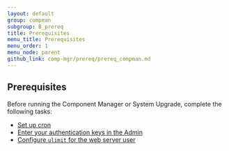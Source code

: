 ```yaml
---
layout: default
group: compman
subgroup: B_prereq
title: Prerequisites
menu_title: Prerequisites
menu_order: 1
menu_node: parent
github_link: comp-mgr/prereq/prereq_compman.md
---
```


## Prerequisites
Before running the Component Manager or System Upgrade, complete the following tasks:

*	<a href="{{ site.gdeurl }}comp-mgr/prereq/prereq_cron.html">Set up cron</a>
*	<a href="{{ site.gdeurl }}comp-mgr/prereq/prereq_auth-token.html">Enter your authentication keys in the Admin</a>
*	<a href="{{ site.gdeurl }}comp-mgr/prereq/prereq_compman-ulimit.html">Configure `ulimit` for the web server user</a>